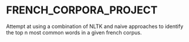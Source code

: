 # FRENCH_CORPORA_PROJECT

Attempt at using a combination of NLTK and naive approaches to identify the top n most common words in a given french corpus. 
